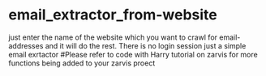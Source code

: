 # email_extractor_from-website

just enter the name of the website which you want to crawl for email-addresses and it will do the rest.
There is no login session just a simple email exrtactor
#Please refer to code with Harry tutorial on zarvis for more functions being added to your zarvis proect
